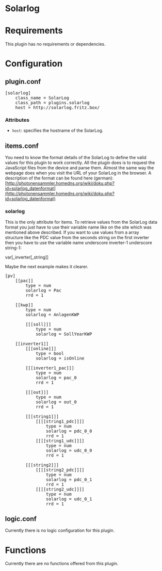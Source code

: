 # Solarlog

# Requirements
This plugin has no requirements or dependencies.

# Configuration

## plugin.conf
<pre>
[solarlog]
    class_name = SolarLog
    class_path = plugins.solarlog
    host = http://solarlog.fritz.box/
</pre>

### Attributes
  * `host`: specifies the hostname of the SolarLog.

## items.conf
You need to know the format details of the SolarLog to define the valid values for this plugin to work correctly. All the plugin does is to request the JavaScript files from the device and parse them. Almost the same way the webpage does when you visit the URL of your SolarLog in the browser. A description of the format can be found here (german): [http://photonensammler.homedns.org/wiki/doku.php?id=solarlog_datenformat](http://photonensammler.homedns.org/wiki/doku.php?id=solarlog_datenformat)

### solarlog
This is the only attribute for items. To retrieve values from the SolarLog data format you just have to use their variable name like on the site which was mentioned above described. If you want to use values from a array structure like the PDC value from the seconds string on the first inverter then you have to use the variable name underscore inverter-1 underscore string-1:

var[_inverter[_string]]

Maybe the next example makes it clearer.

<pre>
[pv]
    [[pac]]
        type = num
        solarlog = Pac
        rrd = 1

    [[kwp]]
        type = num
        solarlog = AnlagenKWP

        [[[soll]]]
            type = num
            solarlog = SollYearKWP

    [[inverter1]]
        [[[online]]]
            type = bool
            solarlog = isOnline

        [[[inverter1_pac]]]
            type = num
            solarlog = pac_0
            rrd = 1

        [[[out]]]
            type = num
            solarlog = out_0
            rrd = 1

        [[[string1]]]
            [[[[string1_pdc]]]]
                type = num
                solarlog = pdc_0_0
                rrd = 1
            [[[[string1_udc]]]]
                type = num
                solarlog = udc_0_0
                rrd = 1

        [[[string2]]]
            [[[[string2_pdc]]]]
                type = num
                solarlog = pdc_0_1
                rrd = 1
            [[[[string2_udc]]]]
                type = num
                solarlog = udc_0_1
                rrd = 1
</pre>

## logic.conf

Currently there is no logic configuration for this plugin.

# Functions

Currently there are no functions offered from this plugin.


